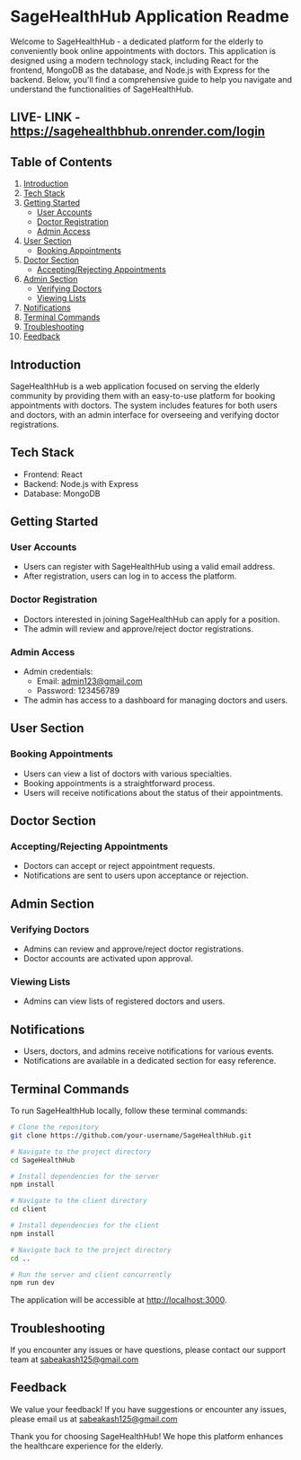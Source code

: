 # SageHealthHub Application Readme

Welcome to SageHealthHub - a dedicated platform for the elderly to conveniently book online appointments with doctors. This application is designed using a modern technology stack, including React for the frontend, MongoDB as the database, and Node.js with Express for the backend. Below, you'll find a comprehensive guide to help you navigate and understand the functionalities of SageHealthHub.

## LIVE- LINK -  https://sagehealthbhub.onrender.com/login   

## Table of Contents

1. [Introduction](#introduction)
2. [Tech Stack](#tech-stack)
3. [Getting Started](#getting-started)
    - [User Accounts](#user-accounts)
    - [Doctor Registration](#doctor-registration)
    - [Admin Access](#admin-access)
4. [User Section](#user-section)
    - [Booking Appointments](#booking-appointments)
5. [Doctor Section](#doctor-section)
    - [Accepting/Rejecting Appointments](#acceptingrejecting-appointments)
6. [Admin Section](#admin-section)
    - [Verifying Doctors](#verifying-doctors)
    - [Viewing Lists](#viewing-lists)
7. [Notifications](#notifications)
8. [Terminal Commands](#terminal-commands)
9. [Troubleshooting](#troubleshooting)
10. [Feedback](#feedback)

## Introduction

SageHealthHub is a web application focused on serving the elderly community by providing them with an easy-to-use platform for booking appointments with doctors. The system includes features for both users and doctors, with an admin interface for overseeing and verifying doctor registrations.

## Tech Stack

- Frontend: React
- Backend: Node.js with Express
- Database: MongoDB

## Getting Started

### User Accounts

- Users can register with SageHealthHub using a valid email address.
- After registration, users can log in to access the platform.

### Doctor Registration

- Doctors interested in joining SageHealthHub can apply for a position.
- The admin will review and approve/reject doctor registrations.

### Admin Access

- Admin credentials:
  - Email: admin123@gmail.com
  - Password: 123456789
- The admin has access to a dashboard for managing doctors and users.

## User Section

### Booking Appointments

- Users can view a list of doctors with various specialties.
- Booking appointments is a straightforward process.
- Users will receive notifications about the status of their appointments.

## Doctor Section

### Accepting/Rejecting Appointments

- Doctors can accept or reject appointment requests.
- Notifications are sent to users upon acceptance or rejection.

## Admin Section

### Verifying Doctors

- Admins can review and approve/reject doctor registrations.
- Doctor accounts are activated upon approval.

### Viewing Lists

- Admins can view lists of registered doctors and users.

## Notifications

- Users, doctors, and admins receive notifications for various events.
- Notifications are available in a dedicated section for easy reference.

## Terminal Commands

To run SageHealthHub locally, follow these terminal commands:

```bash
# Clone the repository
git clone https://github.com/your-username/SageHealthHub.git

# Navigate to the project directory
cd SageHealthHub

# Install dependencies for the server
npm install

# Navigate to the client directory
cd client

# Install dependencies for the client
npm install

# Navigate back to the project directory
cd ..

# Run the server and client concurrently
npm run dev
```

The application will be accessible at [http://localhost:3000](http://localhost:3000).

## Troubleshooting

If you encounter any issues or have questions, please contact our support team at sabeakash125@gmail.com

## Feedback

We value your feedback! If you have suggestions or encounter any issues, please email us at sabeakash125@gmail.com


Thank you for choosing SageHealthHub! We hope this platform enhances the healthcare experience for the elderly.
